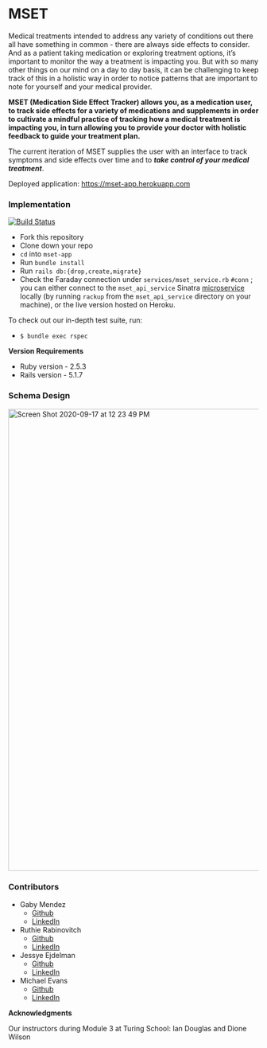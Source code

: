 # MSET

Medical treatments intended to address any variety of conditions out there all have something in common - there are always side effects to consider. And as a patient taking medication or exploring treatment options, it’s important to monitor the way a treatment is impacting you. But with so many other things on our mind on a day to day basis, it can be challenging to keep track of this in a holistic way in order to notice patterns that are important to note for yourself and your medical provider.

**MSET (Medication Side Effect Tracker) allows you, as a medication user, to track side effects for a variety of medications and supplements in order to cultivate a mindful practice of tracking how a medical treatment is impacting you, in turn allowing you to provide your doctor with holistic feedback to guide your treatment plan.**

The current iteration of MSET supplies the user with an interface to track symptoms and side effects over time and to ***take control of your medical treatment***.

Deployed application: https://mset-app.herokuapp.com

### Implementation

[![Build Status](https://travis-ci.org/{ORG-or-USERNAME}/{REPO-NAME}.png?branch=master)](https://travis-ci.org/{ORG-or-USERNAME}/{REPO-NAME})

- Fork this repository
- Clone down your repo
- `cd` into `mset-app`
- Run `bundle install`
- Run `rails db:{drop,create,migrate}`
- Check the Faraday connection under `services/mset_service.rb` `#conn` ; you can either connect to the `mset_api_service` Sinatra [microservice](https://github.com/gabichuelas/mset_api_service) locally (by running `rackup` from the `mset_api_service` directory on your machine), or the live version hosted on Heroku.

To check out our in-depth test suite, run:

- ``$ bundle exec rspec``

**Version Requirements**

- Ruby version - 2.5.3
- Rails version - 5.1.7



### Schema Design
<img width="928" alt="Screen Shot 2020-09-17 at 12 23 49 PM" src="https://user-images.githubusercontent.com/43380627/93499143-a4d4e580-f8e0-11ea-943d-680a95ff4322.png">


### Contributors

- Gaby Mendez
  - [Github](https://github.com/gabichuelas)
  - [LinkedIn](https://www.linkedin.com/in/gabymendez/)
- Ruthie Rabinovitch
  - [Github](https://github.com/rrabinovitch)
  - [LinkedIn](https://www.linkedin.com/in/ruthie-r/)
- Jessye Ejdelman
  - [Github](https://github.com/ejdelsztejn)
  - [LinkedIn](https://www.linkedin.com/in/jessye-ejdelman/)
- Michael Evans
  - [Github](https://github.com/michaeljevans)
  - [LinkedIn](https://www.linkedin.com/in/michaeljamesevans/)

**Acknowledgments**

Our instructors during Module 3 at Turing School:
Ian Douglas and Dione Wilson
